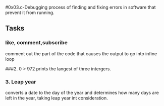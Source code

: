 #0x03.c-Debugging
process of finding and fixing errors in software that prevent it from running.

## Tasks 

### like, comment,subscribe
comment out the part of the code that causes the output to go into infine loop

###2. 0 > 972
prints the langest of three intergers.

### 3. Leap year
converts a date to the day of the year and determines how many days are left in the year, taking leap year int consideration.


